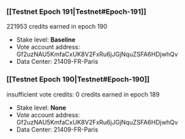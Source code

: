 ### [[Testnet Epoch 191|Testnet#Epoch-191]]
221953 credits earned in epoch 190
* Stake level: **Baseline**
* Vote account address: Gf2uzNAU5KmfaCxUK8V2FxRu6jJGjNquZSFA6HDjwhQv
* Data Center: 21409-FR-Paris
### [[Testnet Epoch 190|Testnet#Epoch-190]]
insufficient vote credits: 0 credits earned in epoch 189
* Stake level: **None**
* Vote account address: Gf2uzNAU5KmfaCxUK8V2FxRu6jJGjNquZSFA6HDjwhQv
* Data Center: 21409-FR-Paris